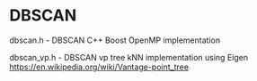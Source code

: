 DBSCAN
======

dbscan.h - DBSCAN C++ Boost OpenMP implementation

dbscan_vp.h - DBSCAN vp tree kNN implementation using Eigen https://en.wikipedia.org/wiki/Vantage-point_tree
